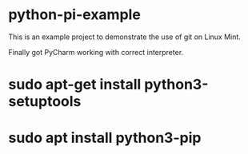 # python-pi-example
This is an example project to demonstrate the use of git on Linux Mint.

Finally got PyCharm working with correct interpreter.
# sudo apt-get install python3-setuptools
# sudo apt install python3-pip